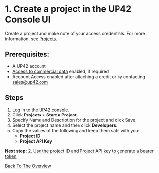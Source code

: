 
# 1. Create a project in the UP42 Console UI
Create a project and make note of your access credentials. For more information, see [Projects](https://docs.up42.com/processing-platform/projects). 
## Prerequisites:
- A UP42 account
- [Access to commercial data](https://up42.com/goingup/personal-account-request) enabled, if required
- Account Access enabled after attaching a credit or by contacting sales@up42.com
## Steps
1. Log in to the [UP42 console](https://console.up42.com/).
2. Click **Projects** > **Start a Project**.
3. Specify Name and Description for the project and click Save.
4. Select the project name and then click **Developers**.
5. Copy the values of the following and keep them safe with you:
      - **Project ID**
      - **Project API Key** 

**Next step:** [2. Use the project ID and Project API key to generate a bearer token](Generate-a-bearer-token.md)

[Back To The Overview](https://github.com/TheContentGym/GeospatialAPIs-UP42/blob/main/Overview.md)